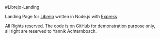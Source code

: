 #Librejo-Landing

Landing Page for [Librejo](https://github.com/cacauu/librejo) written in Node.js with [Express](http://expressjs.com)

All Rights reserved. The code is on GitHub for demonstration purpose only, all right are reserved to Yannik Achternbosch.